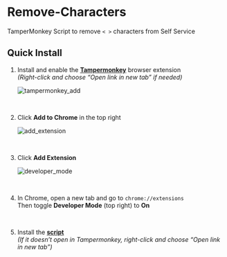 # Remove-Characters  
TamperMonkey Script to remove `< >` characters from Self Service

## Quick Install

1. Install and enable the [**Tampermonkey**](https://chromewebstore.google.com/detail/tampermonkey/dhdgffkkebhmkfjojejmpbldmpobfkfo?pli=1) browser extension  
   _(Right-click and choose “Open link in new tab” if needed)_

   ![tampermonkey_add](https://github.com/user-attachments/assets/609eb9c3-c655-41ed-979f-b50951fab879)

<br>

2. Click **Add to Chrome** in the top right

   ![add_extension](https://github.com/user-attachments/assets/e7728665-10a2-4449-ba25-73ac43cdcdd5)

<br>

3. Click **Add Extension**

   ![developer_mode](https://github.com/user-attachments/assets/c2409242-7a92-4257-8087-d230947d8599)

<br>

4. In Chrome, open a new tab and go to `chrome://extensions`  
   Then toggle **Developer Mode** (top right) to **On**

<br>

5. Install the [**script**](https://raw.githubusercontent.com/bslange2/Remove-Characters/master/Desktop/remove_characters.user.js)  
   _(If it doesn’t open in Tampermonkey, right-click and choose “Open link in new tab”)_
